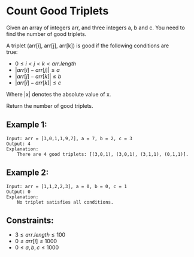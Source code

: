 # Count Good Triplets

Given an array of integers arr, and three integers a, b and c. You need to  
find the number of good triplets.

A triplet (arr[i], arr[j], arr[k]) is good if the following conditions are  
true:

* $0 \le i < j < k < arr.length$
* $|arr[i] - arr[j]| \le a$
* $|arr[j] - arr[k]| \le b$
* $|arr[i] - arr[k]| \le c$

Where |x| denotes the absolute value of x.

Return the number of good triplets.

 

## Example 1:

    Input: arr = [3,0,1,1,9,7], a = 7, b = 2, c = 3
    Output: 4
    Explanation: 
        There are 4 good triplets: [(3,0,1), (3,0,1), (3,1,1), (0,1,1)].

## Example 2:

    Input: arr = [1,1,2,2,3], a = 0, b = 0, c = 1
    Output: 0
    Explanation: 
        No triplet satisfies all conditions.

 

## Constraints:

* $3 \le arr.length \le 100$
* $0 \le arr[i] \le 1000$
* $0 \le a, b, c \le 1000$
